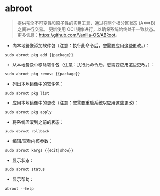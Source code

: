 # abroot

> 提供完全不可变性和原子性的实用工具，通过在两个根分区状态 (A⟺B) 之间进行交易。
> 更新使用 OCI 镜像进行，以确保系统始终处于一致状态。
> 更多信息：<https://github.com/Vanilla-OS/ABRoot>。

- 向本地镜像添加软件包（注意：执行此命令后，您需要应用这些更改。）：

`sudo abroot pkg add {{package}}`

- 从本地镜像中移除软件包（注意：执行此命令后，您需要应用这些更改。）：

`sudo abroot pkg remove {{package}}`

- 列出本地镜像中的软件包：

`sudo abroot pkg list`

- 应用本地镜像中的更改（注意：您需要重启系统以应用这些更改）：

`sudo abroot pkg apply`

- 将系统回滚到之前的状态：

`sudo abroot rollback`

- 编辑/查看内核参数：

`sudo abroot kargs {{edit|show}}`

- 显示状态：

`sudo abroot status`

- 显示帮助：

`abroot --help`